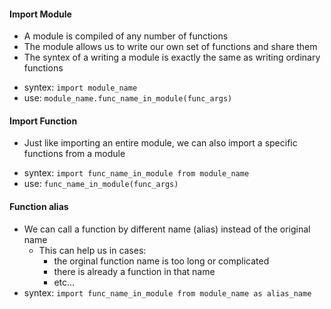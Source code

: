 #### Import Module
-	A module is compiled of any number of functions
-	The module allows us to write our own set of functions and share them 
-	The syntex of a writing a module is exactly the same as writing ordinary functions
*	syntex: `import module_name`
*	use:	`module_name.func_name_in_module(func_args)`


#### Import Function
-	Just like importing an entire module, we can also import a specific functions from a module
*	syntex: `import func_name_in_module from module_name`
*	use:	`func_name_in_module(func_args)`

#### Function alias
- We can call a function by different name (alias) instead of the original name
  - This can help us in cases:
    - the orginal function name is too long or complicated
    - there is already a function in that name
    - etc...
- syntex: `import func_name_in_module from module_name as alias_name`
